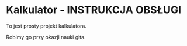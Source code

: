 # Kalkulator - INSTRUKCJA OBSŁUGI

To jest prosty projekt kalkulatora.

Robimy go przy okazji nauki gita.